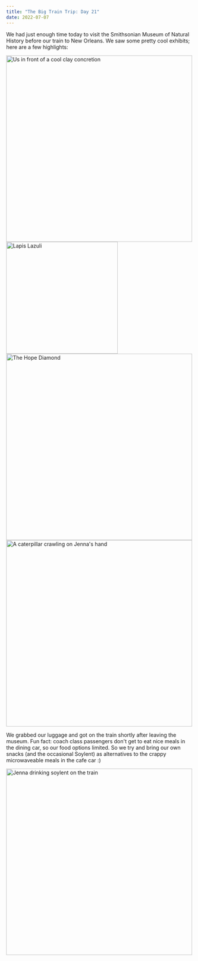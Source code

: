 ```yaml
---
title: "The Big Train Trip: Day 21"
date: 2022-07-07
---
```


We had just enough time today to visit the Smithsonian Museum of Natural History before our train to New Orleans. We saw some pretty cool exhibits; here are a few highlights:

<img src="/github-pages-with-jekyll/docs/assets/images/day21_clay.jpg" alt="Us in front of a cool clay concretion" width="500"/>

<img src="/github-pages-with-jekyll/docs/assets/images/day21_lapis.jpg" alt="Lapis Lazuli" width="300"/>

<img src="/github-pages-with-jekyll/docs/assets/images/day21_diamond.jpg" alt="The Hope Diamond" width="500"/>

<img src="/github-pages-with-jekyll/docs/assets/images/day21_worm.gif" alt="A caterpillar crawling on Jenna's hand" width="500"/>

We grabbed our luggage and got on the train shortly after leaving the museum. Fun fact: coach class passengers don't get to eat nice meals in the dining car, so our food options limited. So we try and bring our own snacks (and the occasional Soylent) as alternatives to the crappy microwaveable meals in the cafe car :)

<img src="/github-pages-with-jekyll/docs/assets/images/day21_soylent.jpg" alt="Jenna drinking soylent on the train" width="500"/>

